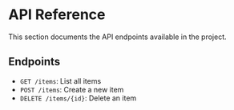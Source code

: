 # API Reference

This section documents the API endpoints available in the project.

## Endpoints

- `GET /items`: List all items
- `POST /items`: Create a new item
- `DELETE /items/{id}`: Delete an item
